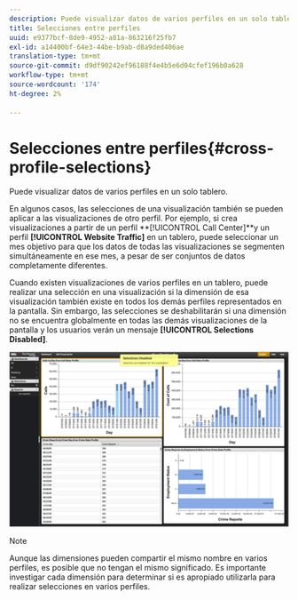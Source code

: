 ```yaml
---
description: Puede visualizar datos de varios perfiles en un solo tablero.
title: Selecciones entre perfiles
uuid: e9377bcf-8de9-4952-a81a-863216f25fb7
exl-id: a14400bf-64e3-44be-b9ab-d8a9ded406ae
translation-type: tm+mt
source-git-commit: d9df90242ef96188f4e4b5e6d04cfef196b0a628
workflow-type: tm+mt
source-wordcount: '174'
ht-degree: 2%

---
```


# Selecciones entre perfiles{#cross-profile-selections}

Puede visualizar datos de varios perfiles en un solo tablero.

En algunos casos, las selecciones de una visualización también se pueden aplicar a las visualizaciones de otro perfil. Por ejemplo, si crea visualizaciones a partir de un perfil **[!UICONTROL Call Center]**y un perfil **[!UICONTROL Website Traffic]** en un tablero, puede seleccionar un mes objetivo para que los datos de todas las visualizaciones se segmenten simultáneamente en ese mes, a pesar de ser conjuntos de datos completamente diferentes.

Cuando existen visualizaciones de varios perfiles en un tablero, puede realizar una selección en una visualización si la dimensión de esa visualización también existe en todos los demás perfiles representados en la pantalla. Sin embargo, las selecciones se deshabilitarán si una dimensión no se encuentra globalmente en todas las demás visualizaciones de la pantalla y los usuarios verán un mensaje **[!UICONTROL Selections Disabled]**.

![](assets/selection_disabled.png)

>[!NOTE]
>
>Aunque las dimensiones pueden compartir el mismo nombre en varios perfiles, es posible que no tengan el mismo significado. Es importante investigar cada dimensión para determinar si es apropiado utilizarla para realizar selecciones en varios perfiles.
